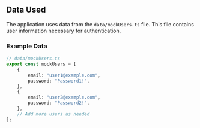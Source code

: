 ## Data Used

The application uses data from the `data/mockUsers.ts` file. This file contains user information necessary for authentication.

### Example Data

```typescript
// data/mockUsers.ts
export const mockUsers = [
    {
        email: "user1@example.com",
        password: "Password1!",
    },
    {
        email: "user2@example.com",
        password: "Password2!",
    },
    // Add more users as needed
];
```
